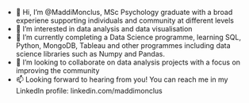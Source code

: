 - 👋 Hi, I’m @MaddiMonclus, MSc Psychology graduate with a broad experiene supporting individuals and community at different levels
- 👀 I’m interested in data analysis and data visualisation 
- 🌱 I’m currently completing a Data Science programme, learning SQL, Python, MongoDB, Tableau and other programmes including data science libraries such as Numpy and Pandas.
- 💞️ I’m looking to collaborate on data analysis projects with a focus on improving the community
- 📫 Looking forward to hearing from you! You can reach me in my LinkedIn profile: linkedin.com/maddimonclus

<!---
MaddiMonclus/MaddiMonclus is a ✨ special ✨ repository because its `README.md` (this file) appears on your GitHub profile.
You can click the Preview link to take a look at your changes.
--->
